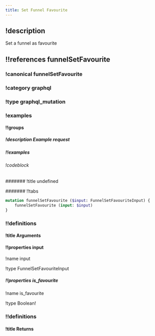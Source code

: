 ```yaml
---
title: Set Funnel Favourite
---
```

## !description

Set a funnel as favourite

## !!references funnelSetFavourite

### !canonical funnelSetFavourite

### !category graphql

### !type graphql_mutation

### !examples

#### !!groups

##### !description Example request

##### !!examples

###### !codeblock

####### !title undefined

####### !!tabs

```graphql !code graphql
mutation funnelSetFavourite ($input: FunnelSetFavouriteInput) {
    funnelSetFavourite (input: $input)
}
```

### !!definitions

#### !title Arguments

#### !!properties input

!name input

!type FunnelSetFavouriteInput



##### !!properties is_favourite

!name is\_favourite

!type Boolean!



### !!definitions

#### !title Returns
